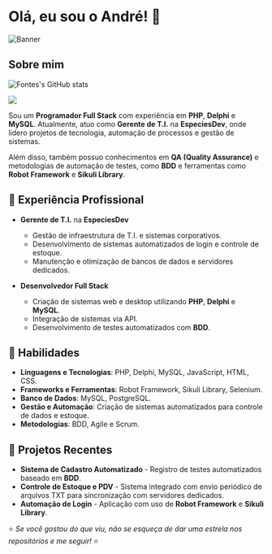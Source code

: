 # Olá, eu sou o André! 👋

![Banner](https://via.placeholder.com/1200x300?text=Bem-vindo+ao+meu+perfil+GitHub)

## Sobre mim

![Fontes's GitHub stats](https://github-readme-stats.vercel.app/api?username=FontesSSI&show_icons=true&theme=transparent)

<picture>
  <source
    srcset="https://github-readme-stats.vercel.app/api?username=anuraghazra&show_icons=true&theme=dark"
    media="(prefers-color-scheme: dark)"
  />
  <source
    srcset="https://github-readme-stats.vercel.app/api?username=anuraghazra&show_icons=true"
    media="(prefers-color-scheme: light), (prefers-color-scheme: no-preference)"
  />
  <img src="https://github-readme-stats.vercel.app/api?username=anuraghazra&show_icons=true" />
</picture>

Sou um **Programador Full Stack** com experiência em **PHP**, **Delphi** e **MySQL**. Atualmente, atuo como **Gerente de T.I.** na **EspeciesDev**, onde lidero projetos de tecnologia, automação de processos e gestão de sistemas.

Além disso, também possuo conhecimentos em **QA (Quality Assurance)** e metodologias de automação de testes, como **BDD** e ferramentas como **Robot Framework** e **Sikuli Library**.

## 💼 Experiência Profissional

- **Gerente de T.I.** na **EspeciesDev**  
  - Gestão de infraestrutura de T.I. e sistemas corporativos.
  - Desenvolvimento de sistemas automatizados de login e controle de estoque.
  - Manutenção e otimização de bancos de dados e servidores dedicados.

- **Desenvolvedor Full Stack**  
  - Criação de sistemas web e desktop utilizando **PHP**, **Delphi** e **MySQL**.
  - Integração de sistemas via API.
  - Desenvolvimento de testes automatizados com **BDD**.

## 🚀 Habilidades

- **Linguagens e Tecnologias**: PHP, Delphi, MySQL, JavaScript, HTML, CSS.
- **Frameworks e Ferramentas**: Robot Framework, Sikuli Library, Selenium.
- **Banco de Dados**: MySQL, PostgreSQL.
- **Gestão e Automação**: Criação de sistemas automatizados para controle de dados e estoque.
- **Metodologias**: BDD, Agile e Scrum.

## 📂 Projetos Recentes

- **Sistema de Cadastro Automatizado** - Registro de testes automatizados baseado em **BDD**.  
- **Controle de Estoque e PDV** - Sistema integrado com envio periódico de arquivos TXT para sincronização com servidores dedicados.
- **Automação de Login** - Aplicação com uso de **Robot Framework** e **Sikuli Library**.

⭐️ *Se você gostou do que viu, não se esqueça de dar uma estrela nos repositórios e me seguir!* ⭐️

